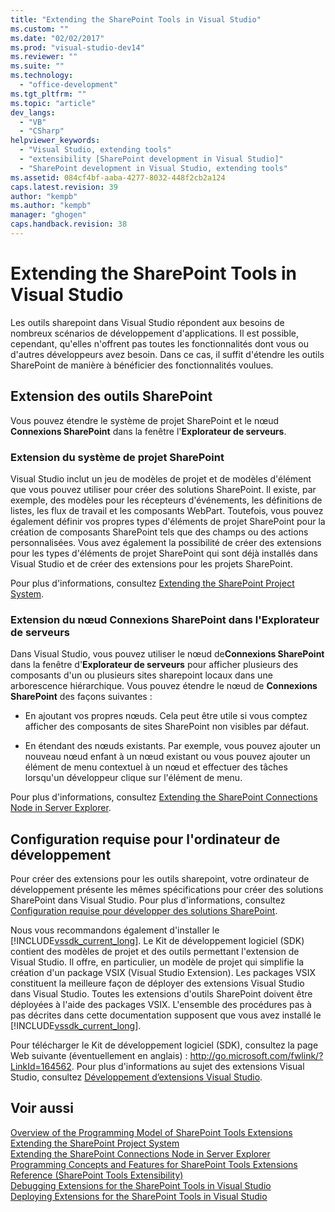 ```yaml
---
title: "Extending the SharePoint Tools in Visual Studio"
ms.custom: ""
ms.date: "02/02/2017"
ms.prod: "visual-studio-dev14"
ms.reviewer: ""
ms.suite: ""
ms.technology: 
  - "office-development"
ms.tgt_pltfrm: ""
ms.topic: "article"
dev_langs: 
  - "VB"
  - "CSharp"
helpviewer_keywords: 
  - "Visual Studio, extending tools"
  - "extensibility [SharePoint development in Visual Studio]"
  - "SharePoint development in Visual Studio, extending tools"
ms.assetid: 084cf4bf-aaba-4277-8032-448f2cb2a124
caps.latest.revision: 39
author: "kempb"
ms.author: "kempb"
manager: "ghogen"
caps.handback.revision: 38
---
```

# Extending the SharePoint Tools in Visual Studio
  Les outils sharepoint dans Visual Studio répondent aux besoins de nombreux scénarios de développement d'applications.  Il est possible, cependant, qu'elles n'offrent pas toutes les fonctionnalités dont vous ou d'autres développeurs avez besoin.  Dans ce cas, il suffit d'étendre les outils SharePoint de manière à bénéficier des fonctionnalités voulues.  
  
## Extension des outils SharePoint  
 Vous pouvez étendre le système de projet SharePoint et le nœud **Connexions SharePoint** dans la fenêtre l'**Explorateur de serveurs**.  
  
### Extension du système de projet SharePoint  
 Visual Studio inclut un jeu de modèles de projet et de modèles d'élément que vous pouvez utiliser pour créer des solutions SharePoint.  Il existe, par exemple, des modèles pour les récepteurs d'événements, les définitions de listes, les flux de travail et les composants WebPart.  Toutefois, vous pouvez également définir vos propres types d'éléments de projet SharePoint pour la création de composants SharePoint tels que des champs ou des actions personnalisées.  Vous avez également la possibilité de créer des extensions pour les types d'éléments de projet SharePoint qui sont déjà installés dans Visual Studio et de créer des extensions pour les projets SharePoint.  
  
 Pour plus d'informations, consultez [Extending the SharePoint Project System](../sharepoint/extending-the-sharepoint-project-system.md).  
  
### Extension du nœud Connexions SharePoint dans l'Explorateur de serveurs  
 Dans Visual Studio, vous pouvez utiliser le nœud de**Connexions SharePoint** dans la fenêtre d'**Explorateur de serveurs** pour afficher plusieurs des composants d'un ou plusieurs sites sharepoint locaux dans une arborescence hiérarchique. Vous pouvez étendre le nœud de **Connexions SharePoint** des façons suivantes :  
  
-   En ajoutant vos propres nœuds.  Cela peut être utile si vous comptez afficher des composants de sites SharePoint non visibles par défaut.  
  
-   En étendant des nœuds existants.  Par exemple, vous pouvez ajouter un nouveau nœud enfant à un nœud existant ou vous pouvez ajouter un élément de menu contextuel à un nœud et effectuer des tâches lorsqu'un développeur clique sur l'élément de menu.  
  
 Pour plus d'informations, consultez [Extending the SharePoint Connections Node in Server Explorer](../sharepoint/extending-the-sharepoint-connections-node-in-server-explorer.md).  
  
## Configuration requise pour l'ordinateur de développement  
 Pour créer des extensions pour les outils sharepoint, votre ordinateur de développement présente les mêmes spécifications pour créer des solutions SharePoint dans Visual Studio.  Pour plus d'informations, consultez [Configuration requise pour développer des solutions SharePoint](../sharepoint/requirements-for-developing-sharepoint-solutions.md).  
  
 Nous vous recommandons également d'installer le [!INCLUDE[vssdk_current_long](../sharepoint/includes/vssdk-current-long-md.md)].  Le Kit de développement logiciel \(SDK\) contient des modèles de projet et des outils permettant l'extension de Visual Studio.  Il offre, en particulier, un modèle de projet qui simplifie la création d'un package VSIX \(Visual Studio Extension\).  Les packages VSIX constituent la meilleure façon de déployer des extensions Visual Studio dans Visual Studio.  Toutes les extensions d'outils SharePoint doivent être déployées à l'aide des packages VSIX.  L'ensemble des procédures pas à pas décrites dans cette documentation supposent que vous avez installé le [!INCLUDE[vssdk_current_long](../sharepoint/includes/vssdk-current-long-md.md)].  
  
 Pour télécharger le Kit de développement logiciel \(SDK\), consultez la page Web suivante \(éventuellement en anglais\) : [http:\/\/go.microsoft.com\/fwlink\/?LinkId\=164562](http://go.microsoft.com/fwlink/?LinkId=164562).  Pour plus d'informations au sujet des extensions Visual Studio, consultez [Développement d’extensions Visual Studio](http://msdn.microsoft.com/library/5b1b5db3-6005-44cf-83b0-e608d7764d14).  
  
## Voir aussi  
 [Overview of the Programming Model of SharePoint Tools Extensions](../sharepoint/overview-of-the-programming-model-of-sharepoint-tools-extensions.md)   
 [Extending the SharePoint Project System](../sharepoint/extending-the-sharepoint-project-system.md)   
 [Extending the SharePoint Connections Node in Server Explorer](../sharepoint/extending-the-sharepoint-connections-node-in-server-explorer.md)   
 [Programming Concepts and Features for SharePoint Tools Extensions](../sharepoint/programming-concepts-and-features-for-sharepoint-tools-extensions.md)   
 [Reference &#40;SharePoint Tools Extensibility&#41;](../sharepoint/reference-sharepoint-tools-extensibility.md)   
 [Debugging Extensions for the SharePoint Tools in Visual Studio](../sharepoint/debugging-extensions-for-the-sharepoint-tools-in-visual-studio.md)   
 [Deploying Extensions for the SharePoint Tools in Visual Studio](../sharepoint/deploying-extensions-for-the-sharepoint-tools-in-visual-studio.md)  
  
  